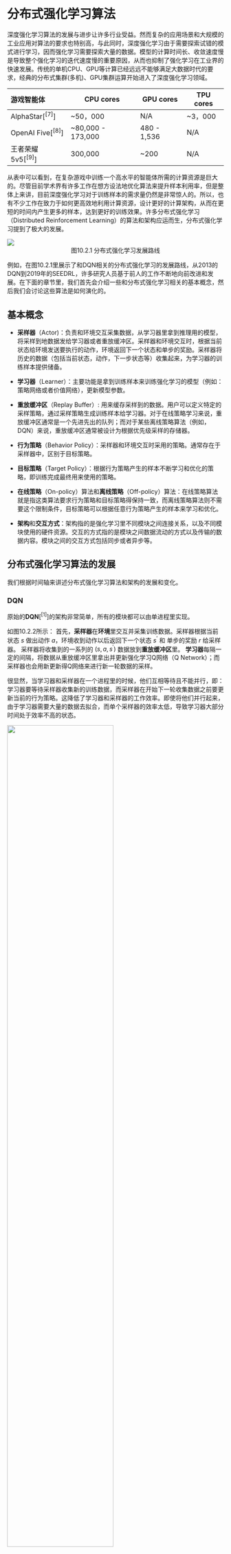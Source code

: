 <!--Copyright © Microsoft Corporation. All rights reserved.
  适用于[License](https://github.com/microsoft/AI-System/blob/main/LICENSE)版权许可-->

# 分布式强化学习算法

深度强化学习算法的发展与进步让许多行业受益。然而复杂的应用场景和大规模的工业应用对算法的要求也特别高，与此同时，深度强化学习由于需要探索试错的模式进行学习，因而强化学习需要探索大量的数据。模型的计算时间长、收敛速度慢是导致整个强化学习的迭代速度慢的重要原因，从而也抑制了强化学习在工业界的快速发展。传统的单机CPU、GPU等计算已经远远不能够满足大数据时代的要求，经典的分布式集群(多机)、GPU集群运算开始进入了深度强化学习领域。


|  游戏智能体  | CPU cores | GPU cores | TPU cores | 
|  :----    |     ----  |     ----  |     ----  |
| AlphaStar[<sup>[7]</sup>] | ~50，000  | N/A | ~3，000 |
|OpenAI Five[<sup>[8]</sup>] | ~80,000 - 173,000 | 480 - 1,536 | N/A |
| 王者荣耀5v5[<sup>[9]</sup>] | 300,000 | ~200 | N/A |


从表中可以看到，在复杂游戏中训练一个高水平的智能体所需的计算资源是巨大的。尽管目前学术界有许多工作在想方设法地优化算法来提升样本利用率，但是整体上来讲，目前深度强化学习对于训练样本的需求量仍然是非常惊人的。所以，也有不少工作在致力于如何更高效地利用计算资源，设计更好的计算架构，从而在更短的时间内产生更多的样本，达到更好的训练效果。许多分布式强化学习（Distributed Reinforcement Learning）的算法和架构应运而生，分布式强化学习提到了极大的发展。

  
  <img src="./img/distributed_rl_development_update.png" ch="1000" />
  <div align=center>图10.2.1 分布式强化学习发展路线</div>

  例如，在图10.2.1里展示了和DQN相关的分布式强化学习的发展路线，从2013的DQN到2019年的SEEDRL，许多研究人员基于前人的工作不断地向前改进和发展。在下面的章节里，我们首先会介绍一些和分布式强化学习相关的基本概念，然后我们会讨论这些算法是如何演化的。

## 基本概念

- **采样器**（Actor)：负责和环境交互采集数据，从学习器里拿到推理用的模型，将采样到地数据发给学习器或者重放缓冲区。采样器和环境交互时，根据当前状态给环境发送要执行的动作，环境返回下一个状态和单步的奖励。采样器将历史的数据（包括当前状态，动作，下一步状态等）收集起来，为学习器的训练样本提供储备。

- **学习器**（Learner）：主要功能是拿到训练样本来训练强化学习的模型（例如：策略网络或者价值网络），更新模型参数。

- **重放缓冲区**（Replay Buffer）: 用来缓存采样到的数据。用户可以定义特定的采样策略，通过采样策略生成训练样本给学习器。对于在线策略学习来说，重放缓冲区通常是一个先进先出的队列；而对于某些离线策略算法（例如，DQN）来说，重放缓冲区通常被设计为根据优先级采样的存储器。

- **行为策略**（Behavior Policy）：采样器和环境交互时采用的策略。通常存在于采样器中，区别于目标策略。

- **目标策略**（Target Policy）：根据行为策略产生的样本不断学习和优化的策略，即训练完成最终用来使用的策略。

- **在线策略**（On-policy）算法和**离线策略**（Off-policy）算法：在线策略算法就是指这类算法要求行为策略和目标策略得保持一致，而离线策略算法则不需要这个限制条件，目标策略可以根据任意行为策略产生的样本来学习和优化。

- **架构**和**交互方式**：架构指的是强化学习里不同模块之间连接关系，以及不同模块使用的硬件资源。交互的方式指的是模块之间数据流动的方式以及传输的数据内容。模块之间的交互方式包括同步或者异步等。

## 分布式强化学习算法的发展

我们根据时间轴来讲述分布式强化学习算法和架构的发展和变化。

### DQN

原始的**DQN**[<sup>[1]</sup>]的架构非常简单，所有的模块都可以由单进程里实现。

如图10.2.2所示： 
首先，**采样器**在**环境**里交互并采集训练数据。采样器根据当前状态 $s$ 做出动作 $a$，环境收到动作以后返回下一个状态 $s^{'}$ 和 单步的奖励 $r$ 给采样器。
采样器将收集到的一系列的 $(s, a, s^{'})$ 数据放到**重放缓冲区**里。
**学习器**每隔一定的间隔，将数据从重放缓冲区里拿出并更新强化学习Q网络（Q Network）；而采样器也会用新更新得Q网络来进行新一轮数据的采样。

很显然，当学习器和采样器在一个进程里的时候，他们互相等待且不能并行，即：学习器要等待采样器收集新的训练数据，而采样器在开始下一轮收集数据之前要更新当前的行为策略。这降低了学习器和采样器的工作效率。即使将他们并行起来，由于学习器需要大量的数据去拟合，而单个采样器的效率太低，导致学习器大部分时间处于效率不高的状态。

  
  <img src="./img/DQN_arch.png" ch="500" width=70% />
  <div align=center>图10.2.2 DQN的架构 </div>

### GORILA

**Gorila**[<sup>[2]</sup>]是早期的将深度强化学习拓展到大规模并行场景的经典工作之一。
当时深度强化学习的SOTA还是DQN算法，因此该工作基于DQN提出了变体，拓展到大规模并行的场景。

在该架构中，采样器和学习器不必再互相等待。如图10.2.3所示，在Gorila的架构中，**学习器**可以是多个实例。并且每个学习器中的Q网络的参数梯度会发给**参数服务器**（Parameter Server）。**参数服务器**收到后以异步SGD的方式更新网络模型。这个模型以一定的频率同步到采样器中。同样的，在Gorila的架构里，采样器也可以是多个实例。**采样器**基于该模型产生动作在环境中采样，产生的经验轨迹发往**重放缓冲区**。重放缓冲区中的数据再被学习器采样拿去学习。另外，每过N步学习器还会从参数服务器同步最新的Q网络模型参数。在这个闭环中有四个角色：采样器, 学习器, 参数服务器和重放缓冲区。

那么GORILA相比于DQN， 主要的**区别**在于：

- 对于采样器：GORILA里定义了一个捆绑模式（Bundled Mode），即采样器的策略与学习器中实时更新的Q-Network是捆绑的。

- 对于学习器： 学习器中对于Q-Network的参数梯度会发给参数服务器。

- 对于重放缓冲区：在GORILA里分两种形式，在本地模式下就存在采样器所在的机器上；而多机模式下将所有的数据聚合在分布式数据库中，这样的优点是可伸缩性好，缺点是会有额外的通信开销。

- 对于参数服务器：存储Q网络中参数的梯度（Gradient）的变化，好处是可以让Q网络进行回滚，并且可以通过多个梯度来使训练过程更加稳定。在分布式环境中，不可避免的就是稳定性问题（比如节点消失、网速变慢或机器变慢）。GORILA中采用了几个策略来解决这个问题，如丢弃过旧的和损失值（Loss）太过偏离均值时的梯度。

GORILA中可以配置多个学习器、采样器和参数服务器，放在多个进程或多台机器上以分布式的方式并行执行。如实验中参数服务器使用了31台机器，学习器和采样器进程都有100个。实验部分与DQN一样基于Atari平台。在使用相同参数的情况下，该框架中在49中的41个游戏中表现好于非并行版本传统DQN，同时训练耗时也有显著减少。

  
  <img src="./img/GORILA_arch.png" ch="500" />
  <div align=center>图10.2.3 GORILA的架构 </div>

### A3C

**A3C**[<sup>[3]</sup>]是一个基于Actor-Critic算法。在A3C里没有参数服务器、没有公用的重放缓冲区。

具体来说：

- 每一个工作器（worker）实际上包含一个采样器、一个学习器还有一个小的缓冲区（通常是先进先出）。

- 每一个工作器（worker）中学习器计算得出梯度后都发送给全局网络（global network）。每一个工作器（Worker）中采样器都可以用不同的探索策略与环境进行交互，这些样本可以存在一个小缓冲区中。

- 全局网络（global network）接收多组梯度后再更新参数，再把异步地把参数拷贝给所有工作器。

  
  <img src="./img/A3C_arch.png" ch="500" width="70%"/>
  <div align=center>图10.2.4 A3C的架构 </div>

而A3C架构的**优点**是：

- 每一个采样器可以用不同的策略探索环境，使得样本更具有多样性，探索到的状态空间更大。

- 全局网络等所有工作器都传递了梯度后再更新，使训练更稳定。

- 大规模并行非常容易。

- 在A3C架构中，每个工作器都独自计算梯度，全局网络只负责使用梯度，所以全局网络的计算量并不大。在作者的原始实现中，A3C不需要GPU资源，只需要CPU即可在Atari等游戏上达到很好的效果。

但同时A3C本身存在着**问题**：

- 当模型变得复杂时，在CPU上计算梯度的耗时会变得非常大，而如果迁移到GPU上，由于每个工作器都需要一个模型的副本，又会需要大量的GPU资源。

- 当模型变大时，传输梯度和模型参数的网络开销也会变得巨大。

- 全局网络使用异步方式更新梯度，这意味着在训练过程中，部分梯度的方向并不正确，从而可能影响最终的训练效果。这个现象会随着工作器的数量增多变得越来越严重，这也一定程度上限制了A3C的横向扩展能力。

### ApeX

**ApeX**[<sup>[4]</sup>]是2018年在DQN, GORILA之后的又一个基于DQN的工作。
在ApeX的结构里，采样器可以有多个实例，而学习器只有一个。

它和DQN,GORILA的**差别**是：

- 对于采样器: 以不同的探索策略和环境交互。例如，有的采样器以更大的概率去探索，有的采样器以小概率去探索。

- 对于学习器: 和GORILA不同，ApeX里中心学习器只有一个，从重放缓冲区里拿到数据学习。

- 对于重放缓冲区：不是均匀采样，而是按照优先级来采样，从而让算法专注于那些重要的数据。

  
  <img src="./img/ApeX_arch.png" ch="500" width="80%"/>
  <div align=center>图10.2.5 ApeX的架构 </div>

ApeX的架构上可以适配DQN（ApeX-DQN）或者DDPG（ApeX-DDPG）等算法。 

在ApeX[<sup>[4]</sup>]的实验里提供了ApeX架构在Atari环境上的测试。ApeX的一大优势是采样器可以很方便的扩展。 在ApeX[<sup>[4]</sup>]的实验里，ApeX DQN的采样器最大扩展到了360个CPU。采样器积以异步方式将采集到的经验发送给重放缓冲区。而学习器以异步方式拿数据。异步的交互方式解耦了采样器，学习器和重放缓冲区的联系。实验结果表示ApeX DQN和DQN，GORILA相比，在训练速度和效果上都更有优势。

### IMPALA

**IMPALA**[<sup>[5]</sup>]（Importance Weighted Actor-Learner Architectures）是基于Actor-Critic和A3C的改进，最大的创新是提出了V-trace算法，对off-policy现象做了一定的修正。

在IMPALA架构中，每个采样器都拥有一个模型的副本，采样器发送训练样本给学习器，学习器更新模型之后，会将新模型发送给采样器。在整个过程中，采样器和学习器以异步的方式运行，即学习器只要收到训练数据就会更新模型，不会等待所有的采样器；而采样器在学习器更新模型时依然在采样，不会等待最新的模型。

IMPALA与A3C具体的**区别**在于：

- 对于采样器来说：每一个采样器执行的行为策略不再是只来自一个学习器，可以来自多个学习器. 

- 对于重放缓冲区来说：IMPALA里有两种模式，一种是由先进先出的队列实现的重放缓冲区，本质上是一种on-policy的算法；另一种是由一个数据池实现，但是每次随机采样其中的数据；
显然这样的运行方式会产生行为策略和目标策略不一致的现象，即：训练用的样本不是由当前的目标策略产生，而是由行为策略产生的，这对算法的收敛提出新的挑战。在IMPALA中，作者在数学上推导出了一种严谨的修正方式：V-trace算法。该算法显著降低了（由和目标策略不一样的行为策略生成的）训练样本带来的影响。下表可知，使用V-trace修正之后，相比于其他几种修正方式，最终的收敛效果有明显提升。

  
  <img src="./img/IMPALA_arch.png" ch="500" width="60%"/>
  <div align=center>图10.2.6 IMPALA的架构 </div>

### SEEDRL

IMPALA在神经网络模型比较简单的时候性能很好，但当神经网络变得复杂的时候，该架构也有瓶颈。主要的**问题**有以下几点：

- 采样的时候，推理（Inference）放在采样器上执行，因为采样器是运行在CPU上的，所以当神经网络变复杂之后，推理的耗时就会变得很长，影响最终的运行效率。

- 采样器上执行了两种操作，一个是和环境交互，另一个是用行为策略做推理。很多游戏或者环境都是单线程实现的，而神经网络的推理计算则可以使用多线程加速，将两种操作放在一起，整体上会降低CPU的使用率。

- 当模型很大的时候，模型参数的分发会占用大量的带宽。

因为**SEEDRL**[<sup>[6]</sup>]的工作就是解决这些问题，SEEDRL的架构对比见下图：

  
  <img src="./img/seed_rl.png" ch="500" width="90%"/>
  <div align=center>图10.2.7 SEEDRL的架构 </div>

和IMPALA相比，SEEDRL的**区别**主要是：

- 把采样器上的推理过程和学习器放在一同一块TPU上。而采样器和学习器之间只交换状态和采取的动作。

在SEEDRL中，采样器和学习器分布在不同的节点中，采样器通过gRPC来和学习器进行通信，SEEDRL同样使用了V-Trace来进行off-policy修正。

## 小结与讨论

通过本章的学习，可以发现强化学习算法，尤其是分布式强化学习算法之间的架构是差距非常大的。体现在智能体的运行的硬件，交互的方式，智能体里不同模块之间的连接关系等都会有很大的差别。在下一章里，我们会讨论算法架构之间的差异会给设计强化学习系统带来什么样的挑战。

## 参考文献

<div id="dqn"></div>

1. Mnih V, Kavukcuoglu K, Silver D, et al. Playing atari with deep reinforcement learning[J.. arXiv preprint arXiv:1312.5602, 2013.

<div id="gorila"></div>

2. Nair A, Srinivasan P, Blackwell S, et al. Massively parallel methods for deep reinforcement learning[J.. arXiv preprint arXiv:1507.04296, 2015.

<div id="a3c"></div>

3. Mnih V, Badia A P, Mirza M, et al. Asynchronous methods for deep reinforcement learning[C.//International conference on machine learning. PMLR, 2016: 1928-1937.

<div id="apex"></div>

4. D. Horgan, J. Quan, D. Budden, G. Barth-Maron, M. Hessel, H. Van Hasselt and D. Silver, "Distributed prioritized experience replay," arXiv preprint arXiv:1803.00933, 2018.

<div id="impala"></div>

5. Espeholt L, Soyer H, Munos R, et al. Impala: Scalable distributed deep-rl with importance weighted actor-learner architectures[C.//International Conference on Machine Learning. PMLR, 2018: 1407-1416.

<div id="seedrl"></div>

6. Espeholt L, Marinier R, Stanczyk P, et al. Seed rl: Scalable and efficient deep-rl with accelerated central inference[J.. arXiv preprint arXiv:1910.06591, 2019.

<div id="alphastar"></div>

7. Arulkumaran K, Cully A, Togelius J. Alphastar: An evolutionary computation perspective[C.//Proceedings of the genetic and evolutionary computation conference companion. 2019: 314-315.

<div id="openfive"></div>

8. Berner C, Brockman G, Chan B, et al. Dota 2 with large scale deep reinforcement learning[J.. arXiv preprint arXiv:1912.06680, 2019.

<div id="moba"></div>

9. Ye D, Liu Z, Sun M, et al. Mastering complex control in moba games with deep reinforcement learning[C.//Proceedings of the AAAI Conference on Artificial Intelligence. 2020, 34(04): 6672-6679.
